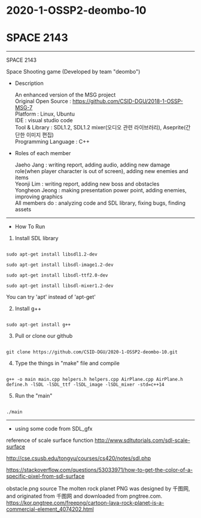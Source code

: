 # 2020-1-OSSP2-deombo-10
# SPACE 2143

********************************

SPACE 2143

Space Shooting game (Developed by team "deombo")

* Description

    An enhanced version of the MSG project  
    Original Open Source : https://github.com/CSID-DGU/2018-1-OSSP-MSG-7  
    Platform : Linux, Ubuntu  
    IDE : visual studio code  
    Tool & Library : SDL1.2, SDL1.2 mixer(오디오 관련 라이브러리), Aseprite(간단한 이미지 편집)  
    Programming Language : C++  

* Roles of each member

    Jaeho Jang : writing report, adding audio, adding new damage role(when player character is out of screen), adding new enemies and items  
    Yeonji Lim : writing report, adding new boss and obstacles  
    Yongheon Jeong : making presentation power point, adding enemies, improving graphics  
    All members do : analyzing code and SDL library, fixing bugs, finding assets  
    
* * *
* How To Run

1. Install SDL library
<pre><code>
sudo apt-get install libsdl1.2-dev

sudo apt-get install libsdl-image1.2-dev
    
sudo apt-get install libsdl-ttf2.0-dev
    
sudo apt-get install libsdl-mixer1.2-dev
</code></pre>
You can try 'apt' instead of 'apt-get'

2. Install g++
<pre><code>
sudo apt-get install g++
</code></pre>

3. Pull or clone our github
<pre><code>
git clone https://github.com/CSID-DGU/2020-1-OSSP2-deombo-10.git
</code></pre>

4. Type the things in "make" file and compile
<pre><code>
g++ -o main main.cpp helpers.h helpers.cpp AirPlane.cpp AirPlane.h define.h -lSDL -lSDL_ttf -lSDL_image -lSDL_mixer -std=c++14
</code></pre>

5. Run the "main"
<pre><code>
./main
</code></pre>
* * *
* using some code from SDL_gfx

reference of scale surface function
http://www.sdltutorials.com/sdl-scale-surface

http://cse.csusb.edu/tongyu/courses/cs420/notes/sdl.php

https://stackoverflow.com/questions/53033971/how-to-get-the-color-of-a-specific-pixel-from-sdl-surface

obstacle.png source
The molten rock planet PNG was designed by 千图网, and originated from 千图网 and downloaded from pngtree.com.
https://kor.pngtree.com/freepng/cartoon-lava-rock-planet-is-a-commercial-element_4074202.html

